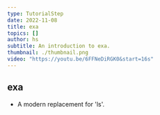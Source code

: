 ```yaml
---
type: TutorialStep
date: 2022-11-08
title: exa
topics: []
author: hs
subtitle: An introduction to exa.
thumbnail: ./thumbnail.png
video: "https://youtu.be/6FFNeDiRGK0&start=16s"
---
```


## exa

- A modern replacement for 'ls'.
